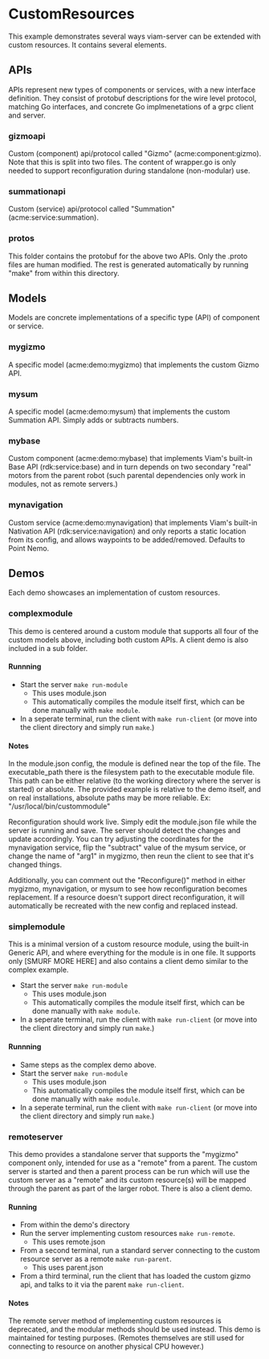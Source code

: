 # CustomResources
This example demonstrates several ways viam-server can be extended with custom resources. It contains several elements.

## APIs
APIs represent new types of components or services, with a new interface definition. They consist of protobuf descriptions for the wire level protocol, matching Go interfaces, and concrete Go implmenetations of a grpc client and server.

### gizmoapi
Custom (component) api/protocol called "Gizmo" (acme:component:gizmo).
Note that this is split into two files. The content of wrapper.go is only needed to support reconfiguration during standalone (non-modular) use.

### summationapi
Custom (service) api/protocol called "Summation" (acme:service:summation).

### protos
This folder contains the protobuf for the above two APIs. Only the .proto files are human modified. The rest is generated automatically by running "make" from within this directory.


## Models
Models are concrete implementations of a specific type (API) of component or service.

### mygizmo
A specific model (acme:demo:mygizmo) that implements the custom Gizmo API.

### mysum
A specific model (acme:demo:mysum) that implements the custom Summation API. Simply adds or subtracts numbers.

### mybase
Custom component (acme:demo:mybase) that implements Viam's built-in Base API (rdk:service:base) and in turn depends on two secondary "real" motors from the parent robot (such parental dependencies only work in modules, not as remote servers.)

### mynavigation
Custom service (acme:demo:mynavigation) that implements Viam's built-in Nativation API (rdk:service:navigation) and only reports a static location from its config, and allows waypoints to be added/removed. Defaults to Point Nemo.


## Demos
Each demo showcases an implementation of custom resources.

### complexmodule
This demo is centered around a custom module that supports all four of the custom models above, including both custom APIs. A client demo is also included in a sub folder.

#### Runnning
* Start the server `make run-module`
  * This uses module.json
  * This automatically compiles the module itself first, which can be done manually with `make module`.
* In a seperate terminal, run the client with `make run-client` (or move into the client directory and simply run `make`.)

#### Notes
In the module.json config, the module is defined near the top of the file. The executable_path there is the filesystem path to the executable module file. This path can be either relative (to the working directory where the server is started) or absolute. The provided example is relative to the demo itself, and on real installations, absolute paths may be more reliable. Ex: "/usr/local/bin/custommodule"

Reconfiguration should work live. Simply edit the module.json file while the server is running and save. The server should detect the changes and update accordingly. You can try adjusting the coordinates for the mynavigation service, flip the "subtract" value of the mysum service, or change the name of "arg1" in mygizmo, then reun the client to see that it's changed things.

Additionally, you can comment out the "Reconfigure()" method in either mygizmo, mynavigation, or mysum to see how reconfiguration becomes replacement. If a resource doesn't support direct reconfiguration, it will automatically be recreated with the new config and replaced instead.

### simplemodule
This is a minimal version of a custom resource module, using the built-in Generic API, and where everything for the module is in one file. It supports only [SMURF MORE HERE] and also contains a client demo similar to the complex example.
* Start the server `make run-module`
  * This uses module.json
  * This automatically compiles the module itself first, which can be done manually with `make module`.
* In a seperate terminal, run the client with `make run-client` (or move into the client directory and simply run `make`.)

#### Runnning
* Same steps as the complex demo above.
* Start the server `make run-module`
  * This uses module.json
  * This automatically compiles the module itself first, which can be done manually with `make module`.
* In a seperate terminal, run the client with `make run-client` (or move into the client directory and simply run `make`.)

### remoteserver
This demo provides a standalone server that supports the "mygizmo" component only, intended for use as a "remote" from a parent. The custom server is started and then a parent process can be run which will use the custom server as a "remote" and its custom resource(s) will be mapped through the parent as part of the larger robot. There is also a client demo.

#### Running
* From within the demo's directory
* Run the server implementing custom resources `make run-remote`.
  * This uses remote.json
* From a second terminal, run a standard server connecting to the custom resource server as a remote `make run-parent`.
  * This uses parent.json
* From a third terminal, run the client that has loaded the custom gizmo api, and talks to it via the parent `make run-client`.

#### Notes
The remote server method of implementing custom resources is deprecated, and the modular methods should be used instead. This demo is maintained for testing purposes. (Remotes themselves are still used for connecting to resource on another physical CPU however.)
